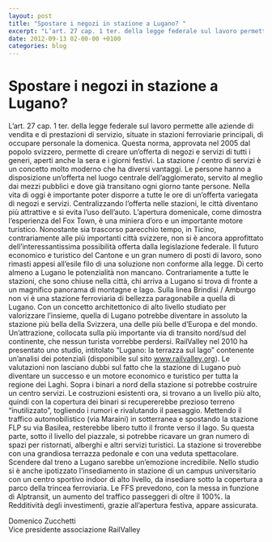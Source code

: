 ```yaml
---
layout: post
title: "Spostare i negozi in stazione a Lugano? "
excerpt: "L’art. 27 cap. 1 ter. della legge federale sul lavoro permette alle aziende di vendita e di prestazioni di servizio, situate in stazioni ferroviarie principali, di occupare personale la domenica. Questa norma, approvata nel 2005 dal popolo svizzero, permette di creare un’offerta di negozi e servizi di tutti i..."
date: 2012-09-13 02-00-00 +0100
categories: blog
---
```


# Spostare i negozi in stazione a Lugano? 

L’art. 27 cap. 1 ter. della legge federale sul lavoro permette alle aziende di vendita e di prestazioni di servizio, situate in stazioni ferroviarie principali, di occupare personale la domenica. Questa norma, approvata nel 2005 dal popolo svizzero, permette di creare un’offerta di negozi e servizi di tutti i generi, aperti anche la sera e i giorni festivi. La stazione / centro di servizi è un concetto molto moderno che ha diversi vantaggi. Le persone hanno a disposizione un’offerta nel luogo centrale dell’agglomerato, servito al meglio dai mezzi pubblici e dove già transitano ogni giorno tante persone. Nella vita di oggi è importante poter disporre a tutte le ore di un’offerta variegata di negozi e servizi. Centralizzando l’offerta nelle stazioni, le città diventano più attrattive e si evita l’uso dell’auto. L’apertura domenicale, come dimostra l’esperienza del Fox Town, è una miniera d’oro e un importante motore turistico. Nonostante sia trascorso parecchio tempo, in Ticino, contrariamente alle più importanti città svizzere, non si è ancora approfittato dell’interessantissima possibilità offerta dalla legislazione federale. Il futuro economico e turistico del Cantone e un gran numero di posti di lavoro, sono rimasti appesi all’esile filo di una soluzione non conforme alla legge. Di certo almeno a Lugano le potenzialità non mancano. Contrariamente a tutte le stazioni, che sono chiuse nella città, chi arriva a Lugano si trova di fronte a un magnifico panorama di montagne e lago. Sulla linea Brindisi / Amburgo non vi è una stazione ferroviaria di bellezza paragonabile a quella di Lugano. Con un concetto architettonico di alto livello studiato per valorizzare l’insieme, quella di Lugano potrebbe diventare in assoluto la stazione più bella della Svizzera, una delle più belle d’Europa e del mondo. Un’attrazione, collocata sulla più importante via di transito nord/sud del continente, che nessun turista vorrebbe perdersi. RailValley nel 2010 ha presentato uno studio, intitolato “Lugano: la terrazza sul lago” contenente un’analisi dei potenziali (disponibile sul sito www.railvalley.org). Le valutazioni non lasciano dubbi sul fatto che la stazione di Lugano può diventare un successo e un motore economico e turistico per tutta la regione dei Laghi. Sopra i binari a nord della stazione si potrebbe costruire un centro servizi. Le costruzioni esistenti ora, si trovano a un livello più alto, quindi con la copertura dei binari si recupererebbe prezioso terreno “inutilizzato”, togliendo i rumori e rivalutando il paesaggio. Mettendo il traffico automobilistico (via Maraini) in sotterranea e spostando la stazione FLP su via Basilea, resterebbe libero tutto il fronte verso il lago. Su questa parte, sotto il livello del piazzale, si potrebbe ricavare un gran numero di spazi per ristornati, alberghi e altri servizi turistici. La stazione si troverebbe con una grandiosa terrazza pedonale e con una veduta spettacolare. Scendere dal treno a Lugano sarebbe un’emozione incredibile. Nello studio si è anche ipotizzato l’insediamento in stazione di un campus universitario con un centro sportivo indoor di alto livello, da insediare sotto la copertura a parco della trincea ferroviaria. Le FFS prevedono, con la messa in funzione di Alptransit, un aumento del traffico passeggeri di oltre il 100%. la Redditività degli investimenti, grazie all’apertura festiva, appare assicurata.

Domenico Zucchetti  
 Vice presidente associazione RailValley

